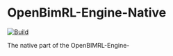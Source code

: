 # OpenBimRL-Engine-Native

[![Build](https://github.com/OpenBimRL/OpenBimRL-Engine-Native/actions/workflows/cmake-test.yml/badge.svg?branch=main)](https://github.com/OpenBimRL/OpenBimRL-Engine-Native/actions/workflows/cmake-test.yml)

The native part of the OpenBIMRL-Engine-
